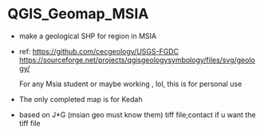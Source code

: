 # QGIS_Geomap_MSIA
- make a geological SHP for region in MSIA
- ref:  https://github.com/cecgeology/USGS-FGDC
      https://sourceforge.net/projects/qgisgeologysymbology/files/svg/geology/

  For any Msia student or maybe working , lol, this is for personal use
- The only completed map is for Kedah
- based on J*G (msian geo must know them) tiff file;contact if u want the tiff file
